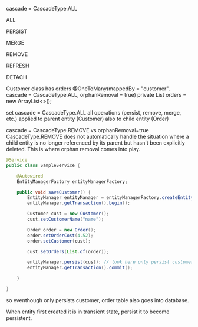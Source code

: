 cascade = CascadeType.ALL

ALL

PERSIST

MERGE

REMOVE

REFRESH

DETACH


Customer class has orders
    @OneToMany(mappedBy = "customer", cascade = CascadeType.ALL, orphanRemoval = true)
    private List<Order> orders = new ArrayList<>();

set cascade = CascadeType.ALL
all operations (persist, remove, merge, etc.) applied to parent entity (Customer) also to child entity (Order)

cascade = CascadeType.REMOVE
vs 
orphanRemoval=true
CascadeType.REMOVE does not automatically handle the situation where a child entity is no longer referenced by its parent but hasn't been explicitly deleted. This is where orphan removal comes into play.

```java
@Service
public class SampleService {

    @Autowired
    EntityManagerFactory entityManagerFactory;

    public void saveCustomer() {
        EntityManager entityManager = entityManagerFactory.createEntityManager();
        entityManager.getTransaction().begin();

        Customer cust = new Customer();
        cust.setCustomerName("name");

        Order order = new Order();
        order.setOrderCost(4.52);
        order.setCustomer(cust);

        cust.setOrders(List.of(order));

        entityManager.persist(cust); // look here only persist customer
        entityManager.getTransaction().commit();

    }

}
```

so eventhough only persists customer, order table also goes into database.


When entity first created it is in transient state, persist it to become persistent. 